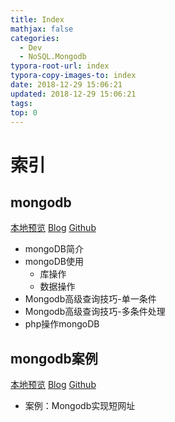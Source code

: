 ```yaml
---
title: Index
mathjax: false
categories:
  - Dev
  - NoSQL.Mongodb
typora-root-url: index
typora-copy-images-to: index
date: 2018-12-29 15:06:21
updated: 2018-12-29 15:06:21
tags:
top: 0
---
```



# 索引 
 
## mongodb 
[本地预览](mongodb.md)    [Blog](http://blog.kuma8866.top/posts/4026166152/)     [Github](https://github.com/KumaDocCenter/NoSQL.Mongodb/blob/master/doc/md/mongodb.md)
 
* mongoDB简介
* mongoDB使用
  * 库操作
  * 数据操作
* Mongodb高级查询技巧-单一条件
* Mongodb高级查询技巧-多条件处理
* php操作mongoDB


 
## mongodb案例 
[本地预览](mongodb案例.md)    [Blog](http://blog.kuma8866.top/posts/3990249883/)     [Github](https://github.com/KumaDocCenter/NoSQL.Mongodb/blob/master/doc/md/mongodb案例.md)
 
* 案例：Mongodb实现短网址
 
